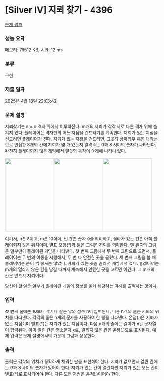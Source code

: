 # [Silver IV] 지뢰 찾기 - 4396 

[문제 링크](https://www.acmicpc.net/problem/4396) 

### 성능 요약

메모리: 79512 KB, 시간: 12 ms

### 분류

구현

### 제출 일자

2025년 4월 18일 22:03:42

### 문제 설명

<p>지뢰찾기는 n × n 격자 위에서 이루어진다. m개의 지뢰가 각각 서로 다른 격자 위에 숨겨져 있다. 플레이어는 격자판의 어느 지점을 건드리기를 계속한다. 지뢰가 있는 지점을 건드리면 플레이어가 진다. 지뢰가 없는 지점을 건드리면, 그곳의 상하좌우 혹은 대각선으로 인접한 8개의 칸에 지뢰가 몇 개 있는지 알려주는 0과 8 사이의 숫자가 나타난다. 완전히 플레이되지 않은 게임에서 일련의 동작이 아래에 나타나 있다.</p>

<p><img alt="" src="https://www.acmicpc.net/upload/images3/Image1.gif" style="height:239px; width:160px"><img alt="" src="https://www.acmicpc.net/upload/images3/Image2.gif" style="height:239px; width:160px"><img alt="" src="https://www.acmicpc.net/upload/images3/Image3.gif" style="height:239px; width:160px">  </p>

<p>여기서, n은 8이고, m은 10이며, 빈 칸은 숫자 0을 의미하고, 올라가 있는 칸은 아직 플레이되지 않은 위치이며, 별표 모양(*)과 닮은 그림은 지뢰를 의미한다. 맨 왼쪽의 그림은 일부만이 플레이된 게임을 나타낸다. 첫 번째 그림에서 두 번째 그림으로 오면서, 플레이어는 두 번의 이동을 시행해서, 두 번 다 안전한 곳을 골랐다. 세 번째 그림을 볼 때 플레이어는 운이 썩 좋지는 않았다. 지뢰가 있는 곳을 골라서 게임에서 졌다. 플레이어는 m개의 열리지 않은 칸을 남길 때까지 계속해서 안전한 곳을 고르면 이긴다. 그 m개의 칸은 반드시 지뢰이다.</p>

<p>당신이 할 일은 일부가 플레이된 게임의 정보를 읽어 해당하는 격자를 출력하는 것이다.</p>

### 입력 

 <p>첫 번째 줄에는 10보다 작거나 같은 양의 정수 n이 입력된다. 다음 n개의 줄은 지뢰의 위치를 나타낸다. 각각의 줄은 n개의 문자를 사용하여 한 행을 나타낸다. 온점(.)은 지뢰가 없는 지점이며 별표(*)는 지뢰가 있는 지점이다. 다음 n개의 줄에는 길이가 n인 문자열이 입력된다. 이미 열린 칸은 영소문자 x로, 열리지 않은 칸은 온점(.)으로 표시된다. 예제 입력은 문제 설명에서의 가운데 그림과 상응한다.</p>

### 출력 

 <p>출력은 각각의 위치가 정확하게 채워진 판을 표현해야 한다. 지뢰가 없으면서 열린 칸에는 0과 8 사이의 숫자가 있어야 한다. 지뢰가 있는 칸이 열렸다면 지뢰가 있는 모든 칸이 별표(*)로 표시되어야 한다. 다른 모든 지점은 온점(.)이어야 한다.</p>

